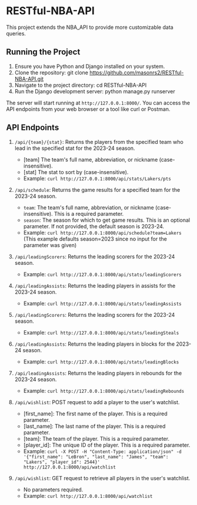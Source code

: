 # RESTful-NBA-API

This project extends the NBA_API to provide more customizable data queries.

## Running the Project

1. Ensure you have Python and Django installed on your system.
2. Clone the repository: git clone https://github.com/masonrs2/RESTful-NBA-API.git
3. Navigate to the project directory: cd RESTful-NBA-API
4. Run the Django development server: python manage.py runserver

The server will start running at `http://127.0.0.1:8000/`. You can access the API endpoints from your web browser or a tool like curl or Postman.

## API Endpoints

1. `/api/{team}/{stat}`: Returns the players from the specified team who lead in the specified stat for the 2023-24 season.
   - [team] The team's full name, abbreviation, or nickname (case-insensitive).
   - [stat] The stat to sort by (case-insensitive).
   - Example: `curl http://127.0.0.1:8000/api/stats/Lakers/pts`

2. `/api/schedule`: Returns the game results for a specified team for the 2023-24 season.
   - `team`: The team's full name, abbreviation, or nickname (case-insensitive). This is a required parameter.
   - `season`: The season for which to get game results. This is an optional parameter. If not provided, the default season is 2023-24.
   - Example: `curl http://127.0.0.1:8000/api/schedule?team=Lakers` (This example defaults season=2023 since no input for the parameter was given)

3. `/api/leadingScorers`: Returns the leading scorers for the 2023-24 season.
   - Example: `curl http://127.0.0.1:8000/api/stats/leadingScorers`

4. `/api/leadingAssists`: Returns the leading players in assists for the 2023-24 season.
   - Example: `curl http://127.0.0.1:8000/api/stats/leadingAssists`
   
5. `/api/leadingScorers`: Returns the leading scorers for the 2023-24 season.
   - Example: `curl http://127.0.0.1:8000/api/stats/leadingSteals`

6. `/api/leadingAssists`: Returns the leading players in blocks for the 2023-24 season.
   - Example: `curl http://127.0.0.1:8000/api/stats/leadingBlocks`

7. `/api/leadingAssists`: Returns the leading players in rebounds for the 2023-24 season.
   - Example: `curl http://127.0.0.1:8000/api/stats/leadingRebounds`

8. `/api/wishlist`: POST request to add a player to the user's watchlist.
   - [first_name]: The first name of the player. This is a required parameter.
   - [last_name]: The last name of the player. This is a required parameter.
   - [team]: The team of the player. This is a required parameter.
   - [player_id]: The unique ID of the player. This is a required parameter.
   - Example: `curl -X POST -H "Content-Type: application/json" -d '{"first_name": "LeBron", "last_name": "James", "team": "Lakers", "player_id": 2544}' http://127.0.0.1:8000/api/watchlist`

9. `/api/wishlist`: GET request to retrieve all players in the user's watchlist.
   - No parameters required.
   - Example: `curl http://127.0.0.1:8000/api/watchlist`



